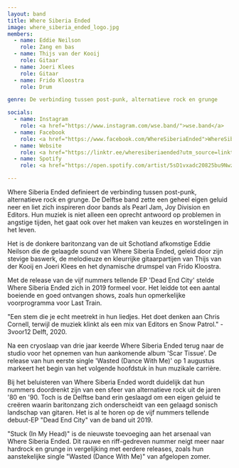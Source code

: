 ```yaml
---
layout: band
title: Where Siberia Ended
image: where_siberia_ended_logo.jpg
members:
  - name: Eddie Neilson
    role: Zang en bas
  - name: Thijs van der Kooij
    role: Gitaar
  - name: Joeri Klees
    role: Gitaar
  - name: Frido Kloostra
    role: Drum

genre: De verbinding tussen post-punk, alternatieve rock en grunge

socials:
  - name: Instagram
    role: <a href="https://www.instagram.com/wse.band/">wse.band</a>
  - name: Facebook
    role: <a href="https://www.facebook.com/WhereSiberiaEnded">WhereSiberiaEnded</a> 
  - name: Website
    role: <a href="https://linktr.ee/wheresiberiaended?utm_source=linktree_profile_share&ltsid=90f1e048-5a50-4280-850a-156f3c677b4c&fbclid=IwAR36IfUV4WakiTGhQSxCv6peN22AQ-kg4F4oZ0gL8HaOzLTp_uN8mu_6lMA">linktr.ee/wheresiberiaended</a>
  - name: Spotify
    role: <a href="https://open.spotify.com/artist/5sD1vxadc20825bu9NwzKS">Where Siberia Ended</a>

---
```


Where Siberia Ended definieert de verbinding tussen post-punk, alternatieve rock en grunge. De Delftse band zette een geheel eigen geluid neer en liet zich inspireren door bands als Pearl Jam, Joy Division en Editors. Hun muziek is niet alleen een oprecht antwoord op problemen in angstige tijden, het gaat ook over het maken van keuzes en worstelingen in het leven.

Het is de donkere baritonzang van de uit Schotland afkomstige Eddie Neilson die de gelaagde sound van Where Siberia Ended, geleid door zijn stevige baswerk, de melodieuze en kleurrijke gitaarpartijen van Thijs van der Kooij en Joeri Klees en het dynamische drumspel van Frido Kloostra.

Met de release van de vijf nummers tellende EP 'Dead End City' stelde Where Siberia Ended zich in 2019 formeel voor. Het leidde tot een aantal boeiende en goed ontvangen shows, zoals hun opmerkelijke voorprogramma voor Last Train.

"Een stem die je echt meetrekt in hun liedjes. Het doet denken aan Chris Cornell, terwijl de muziek klinkt als een mix van Editors en Snow Patrol." - 3voor12 Delft, 2020.

Na een cryoslaap van drie jaar keerde Where Siberia Ended terug naar de studio voor het opnemen van hun aankomende album 'Scar Tissue'. De release van hun eerste single 'Wasted (Dance With Me)' op 1 augustus markeert het begin van het volgende hoofdstuk in hun muzikale carrière.

Bij het beluisteren van Where Siberia Ended wordt duidelijk dat hun nummers doordrenkt zijn van een sfeer van alternatieve rock uit de jaren '80 en '90. Toch is de Delftse band erin geslaagd om een eigen geluid te creëren waarin baritonzang zich onderscheidt van een gelaagd sonisch landschap van gitaren. Het is al te horen op de vijf nummers tellende debuut-EP "Dead End City" van de band uit 2019.

"Stuck (In My Head)" is de nieuwste toevoeging aan het arsenaal van Where Siberia Ended. Dit rauwe en riff-gedreven nummer neigt meer naar hardrock en grunge in vergelijking met eerdere releases, zoals hun aanstekelijke single "Wasted (Dance With Me)" van afgelopen zomer.
